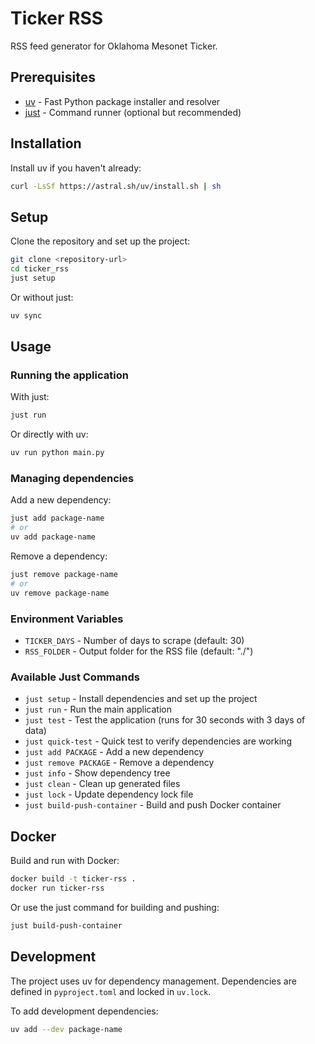 # Ticker RSS

RSS feed generator for Oklahoma Mesonet Ticker.

## Prerequisites

- [uv](https://docs.astral.sh/uv/) - Fast Python package installer and resolver
- [just](https://github.com/casey/just) - Command runner (optional but recommended)

## Installation

Install uv if you haven't already:

```bash
curl -LsSf https://astral.sh/uv/install.sh | sh
```

## Setup

Clone the repository and set up the project:

```bash
git clone <repository-url>
cd ticker_rss
just setup
```

Or without just:

```bash
uv sync
```

## Usage

### Running the application

With just:
```bash
just run
```

Or directly with uv:
```bash
uv run python main.py
```

### Managing dependencies

Add a new dependency:
```bash
just add package-name
# or
uv add package-name
```

Remove a dependency:
```bash
just remove package-name
# or
uv remove package-name
```

### Environment Variables

- `TICKER_DAYS` - Number of days to scrape (default: 30)
- `RSS_FOLDER` - Output folder for the RSS file (default: "./")

### Available Just Commands

- `just setup` - Install dependencies and set up the project
- `just run` - Run the main application
- `just test` - Test the application (runs for 30 seconds with 3 days of data)
- `just quick-test` - Quick test to verify dependencies are working
- `just add PACKAGE` - Add a new dependency
- `just remove PACKAGE` - Remove a dependency
- `just info` - Show dependency tree
- `just clean` - Clean up generated files
- `just lock` - Update dependency lock file
- `just build-push-container` - Build and push Docker container

## Docker

Build and run with Docker:

```bash
docker build -t ticker-rss .
docker run ticker-rss
```

Or use the just command for building and pushing:

```bash
just build-push-container
```

## Development

The project uses uv for dependency management. Dependencies are defined in `pyproject.toml` and locked in `uv.lock`.

To add development dependencies:
```bash
uv add --dev package-name
```
